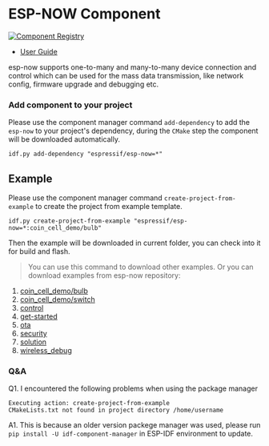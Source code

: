 # ESP-NOW Component

[![Component Registry](https://components.espressif.com/components/espressif/esp-now/badge.svg)](https://components.espressif.com/components/espressif/esp-now)

- [User Guide](https://github.com/espressif/esp-now/tree/master/User_Guide.md)

esp-now supports one-to-many and many-to-many device connection and control which can be used for the mass data transmission, like network config, firmware upgrade and debugging etc.

### Add component to your project

Please use the component manager command `add-dependency` to add the `esp-now` to your project's dependency, during the `CMake` step the component will be downloaded automatically.

```
idf.py add-dependency "espressif/esp-now=*"
```

## Example

Please use the component manager command `create-project-from-example` to create the project from example template.

```
idf.py create-project-from-example "espressif/esp-now=*:coin_cell_demo/bulb"
```

Then the example will be downloaded in current folder, you can check into it for build and flash.

> You can use this command to download other examples. Or you can download examples from esp-now repository: 
1. [coin_cell_demo/bulb](https://github.com/espressif/esp-now/tree/master/examples/coin_cell_demo/bulb)
2. [coin_cell_demo/switch](https://github.com/espressif/esp-now/tree/master/examples/coin_cell_demo/switch)
3. [control](https://github.com/espressif/esp-now/tree/master/examples/control)
4. [get-started](https://github.com/espressif/esp-now/tree/master/examples/get-started)
5. [ota](https://github.com/espressif/esp-now/tree/master/examples/ota)
6. [security](https://github.com/espressif/esp-now/tree/master/examples/security)
7. [solution](https://github.com/espressif/esp-now/tree/master/examples/solution)
8. [wireless_debug](https://github.com/espressif/esp-now/tree/master/examples/wireless_debug)

### Q&A

Q1. I encountered the following problems when using the package manager

```
Executing action: create-project-from-example
CMakeLists.txt not found in project directory /home/username
```

A1. This is because an older version packege manager was used, please run `pip install -U idf-component-manager` in ESP-IDF environment to update.
